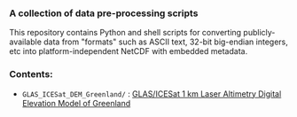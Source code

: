 ### A collection of data pre-processing scripts

This repository contains Python and shell scripts for converting publicly-available data from "formats" such as ASCII text, 32-bit big-endian integers, etc into platform-independent NetCDF with embedded metadata.

### Contents:

* `GLAS_ICESat_DEM_Greenland/` : [GLAS/ICESat 1 km Laser Altimetry Digital Elevation Model of Greenland](http://nsidc.org/data/nsidc-0305.html)
